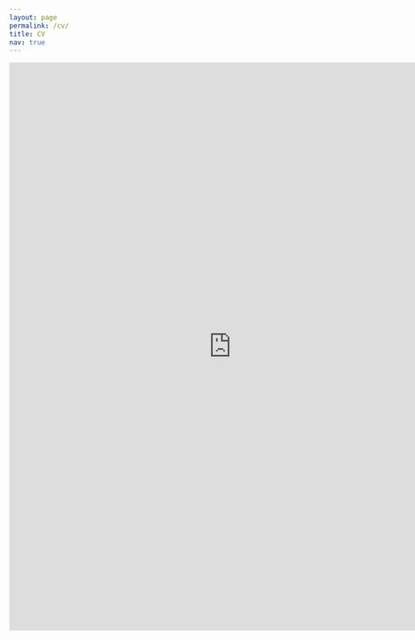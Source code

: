 ```yaml
---
layout: page
permalink: /cv/
title: CV
nav: true
---
```


<!---See PDF version of my CV <a href="/assets/pdf/vitae.pdf" target="_blank">here</a>.
-->

<div class="publications">

<iframe src="https://docs.google.com/gview?url=https://shoumikdc.com/assets/pdf/vitae.pdf&embedded=true" style="width:800px; height:1024px;" frameborder="0"></iframe>

</div>